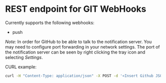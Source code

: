 # REST endpoint for GIT WebHooks

Currently supports the following webhooks:
* push

*Note:* In order for GitHub to be able to talk to the notification server. You may need to configure port forwarding in your network settings. The port of the notification server can be seen by right clicking the tray icon and selecting *Settings*.

CURL example:
```bash
curl -H "Content-Type: application/json" -X POST -d '<Insert Github JSON payload for push here (https://developer.github.com/v3/activity/events/types/#pushevent)>' http://localhost:38866/notification/github/webhook/push
```
